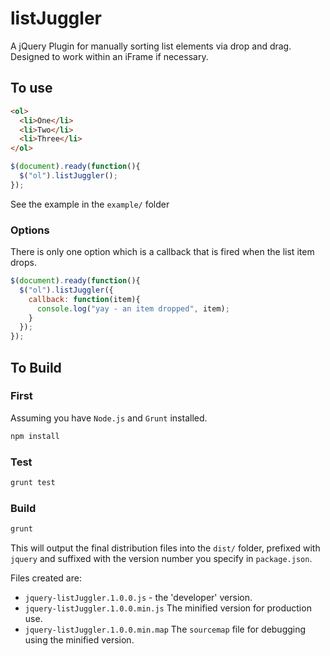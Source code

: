 listJuggler
===========

A jQuery Plugin for manually sorting list elements via drop and drag.
Designed to work within an iFrame if necessary.

## To use

```html
<ol>
  <li>One</li>
  <li>Two</li>
  <li>Three</li>
</ol>
```

```javascript
$(document).ready(function(){
  $("ol").listJuggler();
});
```

See the example in the `example/` folder

### Options

There is only one option which is a callback that is fired when
the list item drops.

```javascript
$(document).ready(function(){
  $("ol").listJuggler({
    callback: function(item){
      console.log("yay - an item dropped", item);
    }
  });
});
```

## To Build

### First

Assuming you have `Node.js` and `Grunt` installed.

```bash
npm install
```

### Test

```bash
grunt test
```

### Build

```bash
grunt
```

This will output the final distribution files into the `dist/` folder, prefixed with `jquery` and suffixed with the version number you specify in `package.json`.

Files created are:

* `jquery-listJuggler.1.0.0.js` - the 'developer' version.
* `jquery-listJuggler.1.0.0.min.js` The minified version for production use.
* `jquery-listJuggler.1.0.0.min.map` The `sourcemap` file for debugging using the minified version.

